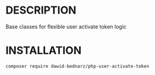 # DESCRIPTION
Base classes for flexible user activate token logic
# INSTALLATION
``
composer require dawid-bednarz/php-user-activate-token
``

